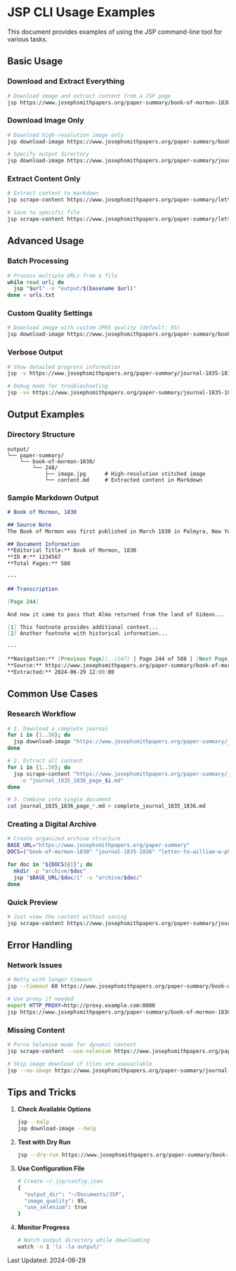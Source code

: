 # JSP CLI Usage Examples

This document provides examples of using the JSP command-line tool for various tasks.

## Basic Usage

### Download and Extract Everything
```bash
# Download image and extract content from a JSP page
jsp https://www.josephsmithpapers.org/paper-summary/book-of-mormon-1830/248
```

### Download Image Only
```bash
# Download high-resolution image only
jsp download-image https://www.josephsmithpapers.org/paper-summary/book-of-mormon-1830/248

# Specify output directory
jsp download-image https://www.josephsmithpapers.org/paper-summary/journal-1835-1836/11 -o ~/Desktop/jsp-images/
```

### Extract Content Only
```bash
# Extract content to markdown
jsp scrape-content https://www.josephsmithpapers.org/paper-summary/letter-to-william-w-phelps-27-november-1832/1

# Save to specific file
jsp scrape-content https://www.josephsmithpapers.org/paper-summary/letter-to-william-w-phelps-27-november-1832/1 -o letter.md
```

## Advanced Usage

### Batch Processing
```bash
# Process multiple URLs from a file
while read url; do
  jsp "$url" -o "output/$(basename $url)"
done < urls.txt
```

### Custom Quality Settings
```bash
# Download image with custom JPEG quality (default: 95)
jsp download-image https://www.josephsmithpapers.org/paper-summary/book-of-mormon-1830/248 --quality 100
```

### Verbose Output
```bash
# Show detailed progress information
jsp -v https://www.josephsmithpapers.org/paper-summary/journal-1835-1836/11

# Debug mode for troubleshooting
jsp -vv https://www.josephsmithpapers.org/paper-summary/journal-1835-1836/11
```

## Output Examples

### Directory Structure
```
output/
└── paper-summary/
    └── book-of-mormon-1830/
        └── 248/
            ├── image.jpg      # High-resolution stitched image
            └── content.md     # Extracted content in Markdown
```

### Sample Markdown Output
```markdown
# Book of Mormon, 1830

## Source Note
The Book of Mormon was first published in March 1830 in Palmyra, New York...

## Document Information
**Editorial Title:** Book of Mormon, 1830
**ID #:** 1234567
**Total Pages:** 588

---

## Transcription

[Page 244]

And now it came to pass that Alma returned from the land of Gideon...

[1] This footnote provides additional context...
[2] Another footnote with historical information...

---

**Navigation:** [Previous Page](../247) | Page 244 of 588 | [Next Page](../249)
**Source:** https://www.josephsmithpapers.org/paper-summary/book-of-mormon-1830/248
**Extracted:** 2024-06-29 12:00:00
```

## Common Use Cases

### Research Workflow
```bash
# 1. Download a complete journal
for i in {1..50}; do
  jsp download-image "https://www.josephsmithpapers.org/paper-summary/journal-1835-1836/$i"
done

# 2. Extract all content
for i in {1..50}; do
  jsp scrape-content "https://www.josephsmithpapers.org/paper-summary/journal-1835-1836/$i" \
    -o "journal_1835_1836_page_$i.md"
done

# 3. Combine into single document
cat journal_1835_1836_page_*.md > complete_journal_1835_1836.md
```

### Creating a Digital Archive
```bash
# Create organized archive structure
BASE_URL="https://www.josephsmithpapers.org/paper-summary"
DOCS=("book-of-mormon-1830" "journal-1835-1836" "letter-to-william-w-phelps-27-november-1832")

for doc in "${DOCS[@]}"; do
  mkdir -p "archive/$doc"
  jsp "$BASE_URL/$doc/1" -o "archive/$doc/"
done
```

### Quick Preview
```bash
# Just view the content without saving
jsp scrape-content https://www.josephsmithpapers.org/paper-summary/journal-1835-1836/11 | less
```

## Error Handling

### Network Issues
```bash
# Retry with longer timeout
jsp --timeout 60 https://www.josephsmithpapers.org/paper-summary/book-of-mormon-1830/248

# Use proxy if needed
export HTTP_PROXY=http://proxy.example.com:8080
jsp https://www.josephsmithpapers.org/paper-summary/book-of-mormon-1830/248
```

### Missing Content
```bash
# Force Selenium mode for dynamic content
jsp scrape-content --use-selenium https://www.josephsmithpapers.org/paper-summary/journal-1835-1836/11

# Skip image download if tiles are unavailable
jsp --no-image https://www.josephsmithpapers.org/paper-summary/journal-1835-1836/11
```

## Tips and Tricks

1. **Check Available Options**
   ```bash
   jsp --help
   jsp download-image --help
   ```

2. **Test with Dry Run**
   ```bash
   jsp --dry-run https://www.josephsmithpapers.org/paper-summary/book-of-mormon-1830/248
   ```

3. **Use Configuration File**
   ```bash
   # Create ~/.jsp/config.json
   {
     "output_dir": "~/Documents/JSP",
     "image_quality": 95,
     "use_selenium": true
   }
   ```

4. **Monitor Progress**
   ```bash
   # Watch output directory while downloading
   watch -n 1 'ls -la output/'
   ```

Last Updated: 2024-06-29